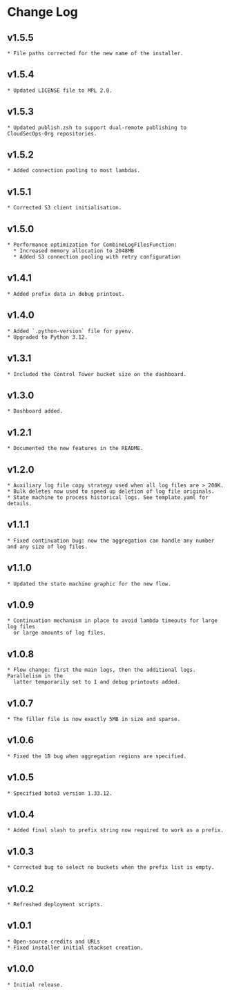 # Change Log

## v1.5.5
    * File paths corrected for the new name of the installer.

## v1.5.4
    * Updated LICENSE file to MPL 2.0.

## v1.5.3
    * Updated publish.zsh to support dual-remote publishing to CloudSecOps-Org repositories.

## v1.5.2
    * Added connection pooling to most lambdas.

## v1.5.1
    * Corrected S3 client initialisation.

## v1.5.0
    * Performance optimization for CombineLogFilesFunction:
      * Increased memory allocation to 2048MB
      * Added S3 connection pooling with retry configuration

## v1.4.1
    * Added prefix data in debug printout.

## v1.4.0
    * Added `.python-version` file for pyenv.
    * Upgraded to Python 3.12.

## v1.3.1
    * Included the Control Tower bucket size on the dashboard.

## v1.3.0
    * Dashboard added.

## v1.2.1
    * Documented the new features in the README.

## v1.2.0
    * Auxiliary log file copy strategy used when all log files are > 200K.
    * Bulk deletes now used to speed up deletion of log file originals.
    * State machine to process historical logs. See template.yaml for details.

## v1.1.1
    * Fixed continuation bug: now the aggregation can handle any number and any size of log files.

## v1.1.0
    * Updated the state machine graphic for the new flow.

## v1.0.9
    * Continuation mechanism in place to avoid lambda timeouts for large log files
      or large amounts of log files.

## v1.0.8
    * Flow change: first the main logs, then the additional logs. Parallelism in the
      latter temporarily set to 1 and debug printouts added.

## v1.0.7
    * The filler file is now exactly 5MB in size and sparse.

## v1.0.6
    * Fixed the 1B bug when aggregation regions are specified.

## v1.0.5
    * Specified boto3 version 1.33.12.

## v1.0.4
    * Added final slash to prefix string now required to work as a prefix.

## v1.0.3
    * Corrected bug to select no buckets when the prefix list is empty.

## v1.0.2
    * Refreshed deployment scripts.

## v1.0.1
    * Open-source credits and URLs
    * Fixed installer initial stackset creation.

## v1.0.0
    * Initial release.

